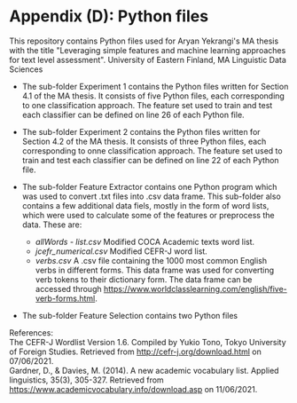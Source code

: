 # Appendix (D): Python files

This repository contains Python files used for Aryan Yekrangi's MA thesis with the title "Leveraging simple features and machine learning approaches for text level assessment".
University of Eastern Finland, MA Linguistic Data Sciences

- The sub-folder Experiment 1 contains the Python files written for Section 4.1 of the MA thesis. It consists of five Python files, each corresponding to one classification approach. The feature set used to train and test each classifier can be defined on line 26 of each Python file.

- The sub-folder Experiment 2 contains the Python files written for Section 4.2 of the MA thesis. It consists of three Python files, each corresponding to onne classification approach. The feature set used to train and test each classifier can be defined on line 22 of each Python file.

- The sub-folder Feature Extractor contains one Python program which was used to convert .txt files into .csv data frame. This sub-folder also contains a few   additional data fiels, mostly in the form of word lists, which were used to calculate some of the features or preprocess the data. These are:
  - <i>allWords - list.csv</i>    Modified COCA Academic texts word list.
  - <i>jcefr_numerical.csv</i>    Modified CEFR-J word list.
  - <i>verbs.csv</i>              A .csv file containing the 1000 most common English verbs in different forms. This data frame was used for converting verb tokens to their dictionary form. The data frame can be accessed through https://www.worldclasslearning.com/english/five-verb-forms.html.

- The sub-folder Feature Selection contains two Python files

References: </br>
The CEFR-J Wordlist Version 1.6. Compiled by Yukio Tono, Tokyo University of Foreign Studies. Retrieved from http://cefr-j.org/download.html on 07/06/2021.</br>
Gardner, D., & Davies, M. (2014). A new academic vocabulary list. Applied linguistics, 35(3), 305-327. Retrieved from https://www.academicvocabulary.info/download.asp on 11/06/2021.</br>
